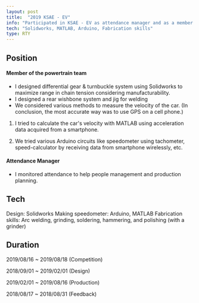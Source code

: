 ```yaml
---
layout: post
title:  "2019 KSAE - EV"
info: "Participated in KSAE - EV as attendance manager and as a member of the club 'Run to You'"
tech: "Solidworks, MATLAB, Arduino, Fabrication skills"
type: RTY
---
```


## Position
#### Member of the powertrain team
- I designed differential gear & turnbuckle system using Solidworks to maximize range in chain tension considering manufacturability.
- I designed a rear wishbone system and jig for welding
- We considered various methods to measure the velocity of the car. (In conclusion, the most accurate way was to use GPS on a cell phone.)

1) I tried to calculate the car's velocity with MATLAB using acceleration data acquired from a smartphone.

2) We tried various Arduino circuits like speedometer using tachometer, speed-calculator by receiving data from smartphone wirelessly, etc.

#### Attendance Manager
- I monitored attendance to help people management and production planning.

## Tech
Design: Solidworks
Making speedometer: Arduino, MATLAB
Fabrication skills: Arc welding, grinding, soldering, hammering, and polishing (with a grinder)

## Duration
2019/08/16 ~ 2019/08/18 (Competition)

2018/09/01 ~ 2019/02/01 (Design)

2019/02/01 ~ 2019/08/16 (Production)

2018/08/17 ~ 2018/08/31 (Feedback)